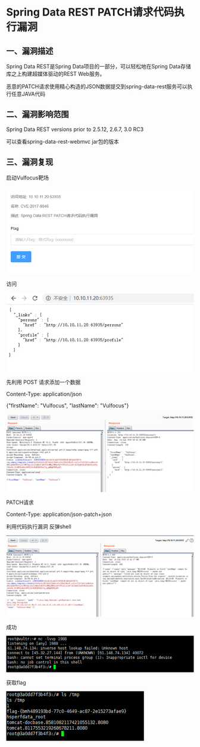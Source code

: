 # Spring Data REST PATCH请求代码执行漏洞

## 一、漏洞描述

Spring Data REST是Spring Data项目的一部分，可以轻松地在Spring Data存储库之上构建超媒体驱动的REST Web服务。

恶意的PATCH请求使用精心构造的JSON数据提交到spring-data-rest服务可以执行任意JAVA代码  

## 二、漏洞影响范围

Spring Data REST versions prior to 2.5.12, 2.6.7, 3.0 RC3

可以查看spring-data-rest-webmvc jar包的版本

## 三、漏洞复现

启动Vulfocus靶场

![](.\image-20200614163341.png)

访问

![](.\image-20200614165319492.png)



先利用 POST 请求添加一个数据

Content-Type: application/json

{"firstName": "Vulfocus", "lastName": "Vulfocus"}

![](.\image-20200614174222206.png)


PATCH请求

Content-Type: application/json-patch+json

利用代码执行漏洞 反弹shell

![](.\image-20200614184142866.png)

成功

![](.\image-20200614184235237.png)


获取flag

![](.\image-20200614184505493.png)